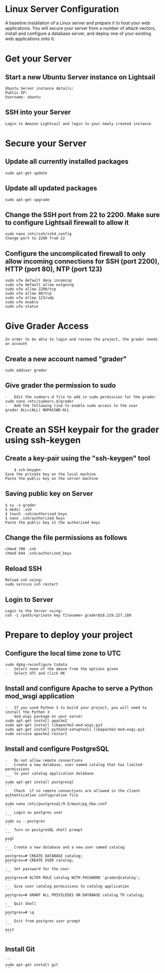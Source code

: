 # Linux Server Configuration
A baseline installation of a Linux server and prepare it to host your web applications. You will secure your server from a number of attack vectors, install and configure a database server, and deploy one of your existing web applications onto it.

# Get your Server
## Start a new Ubuntu Server instance on Lightsail
	Ubuntu Server instance details:
	Public IP:
	Username: ubuntu

## SSH into your Server
	Login to Amazon Lightsail and login to your newly created instance

# Secure your Server
## Update all currently installed packages

	sudo apt-get update
## Update all updated packages
	sudo apt-get upgrade

## Change the SSH port from 22 to 2200. Make sure to configure Lightsail firewall to allow it
	sudo nano /etc/ssh/sshd_config
	Change port to 2200 from 22

## Configure the uncomplicated firewall to only allow incoming connections for SSH (port 2200), HTTP (port 80), NTP (port 123)
	sudo ufw default deny incoming
	sudo ufw default allow outgoing
	sudo ufw allow 2200/tcp
	sudo ufw allow 80/tcp
	sudo ufw allow 123/udp
	sudo ufw enable
	sudo ufw status

# Give Grader Access
	In order to be able to login and review the project, the grader needs an account
## Create a new account named "grader"
	sudo adduser grader
## Give grader the permission to sudo
	-	Edit the sudoers.d file to add in sudo permission for the grader
	sudo nano /etc/sudoers.d/grader
	-	Add the following line to enable sudo access to the user
	grader ALL=(ALL) NOPASSWD:ALL
# Create an SSH keypair for the grader using ssh-keygen
## Create a key-pair using the "ssh-keygen" tool
		$ ssh-keygen
	Save the private key on the local machine
	Paste the public key on the server machine

## Saving public key on Server
	$ su -u grader
	$ mkdir .ssh
	$ touch .ssh/authorized_keys
	$ nano .ssh/authorized_keys
	Paste the public key in the authorized keys

## Change the file permissions as follows
	chmod 700 .ssh
	chmod 644 .ssh/authorized_keys

## Reload SSH
	Reload ssh using:
	sudo service ssh restart

## Login to Server
	Login to the Server using:
	ssh -i /path/<private key filename> grader@18.219.227.189

# Prepare to deploy your project
## Configure the local time zone to UTC
	sudo dpkg-reconfigure tzdata
	-	Select none of the above from the options given
	-	Select UTC and click OK

## Install and configure Apache to serve a Python mod_wsgi application
	-	If you used Python 3 to build your project, you will need to install the Python 3
		mod_wsgi package on your server
	sudo apt-get install apache2
	sudo apt-get install libapache2-mod-wsgi-py3
	sudo apt-get install python3-setuptools libapache2-mod-wsgi-py3
	sudo service apache2 restart

## Install and configure PostgreSQL
	-	Do not allow remote connections
	-	Create a new database, user named catalog that has limited permissions
		to your catalog application database
	```
	sudo apt-get install postgresql
	```
	-	Check  if no remote connections are allowed in the client authentication configuration file
	```
	sudo nano /etc/postgresql/9.5/main/pg_hba.conf
	```
	-	Login as postgres user
	```
	sudo su - postgres
	```
	-	Turn on postgreSQL shell prompt
	```
	psql
	```
	-	Create a new database and a new user named catalog
	```
	postgres=# CREATE DATABASE catalog;
	postgres=# CREATE USER catalog;
	```
	-	Set password for the user
	```
	postgres=# ALTER ROLE catalog WITH PASSWORD 'grader@catalog';
	```
	-	Give user catalog permissions to catalog application
	```
	postgres=# GRANT ALL PRIVILEGES ON DATABASE catalog TO catalog;
	```
	-	Quit Shell
	```
	postgres=# \q
	```
	-	Exit from postgres user prompt
	```
	exit
	```
## Install Git
	```
	sudo apt-get install git
	```

